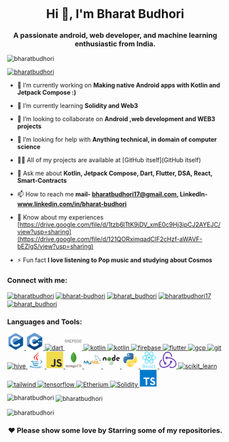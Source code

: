 <h1 align="center">Hi 👋, I'm Bharat Budhori</h1>
<h3 align="center">A passionate android, web developer, and machine learning enthusiastic from India.</h3>

<p align="left"> <img src="https://komarev.com/ghpvc/?username=bharatbudhori&label=Profile%20views&color=0e75b6&style=flat" alt="bharatbudhori" /> </p>

<p align="left"> <a href="https://twitter.com/bharatbudhori" target="blank"><img src="https://img.shields.io/twitter/follow/bharatbudhori?logo=twitter&style=for-the-badge" alt="bharatbudhori" /></a> </p>

- 🔭 I’m currently working on **Making native Android apps with Kotlin and Jetpack Compose :)**

- 🌱 I’m currently learning **Solidity and Web3**

- 👯 I’m looking to collaborate on **Android ,web development and WEB3 projects**

- 🤝 I’m looking for help with **Anything technical, in domain of computer science**

- 👨‍💻 All of my projects are available at [GitHub itself](GitHub itself)

- 💬 Ask me about **Kotlin, Jetpack Compose, Dart, Flutter, DSA, React, Smart-Contracts**

- 📫 How to reach me **mail- bharatbudhori17@gmail.com, LinkedIn- www.linkedin.com/in/bharat-budhori**

- 📄 Know about my experiences [https://drive.google.com/file/d/1tzb6lTtK9iDV_xmE0c9Hj3ipCJ2AYEJC/view?usp=sharing](https://drive.google.com/file/d/121QORximqadClF2cHzf-aWAVF-bEZlgS/view?usp=sharing)

- ⚡ Fun fact **I love listening to Pop music and studying about Cosmos**

<h3 align="left">Connect with me:</h3>
<p align="left">
<a href="https://twitter.com/bharatbudhori" target="blank"><img align="center" src="https://raw.githubusercontent.com/rahuldkjain/github-profile-readme-generator/master/src/images/icons/Social/twitter.svg" alt="bharatbudhori" height="30" width="40" /></a>
<a href="https://linkedin.com/in/bharat-budhori" target="blank"><img align="center" src="https://raw.githubusercontent.com/rahuldkjain/github-profile-readme-generator/master/src/images/icons/Social/linked-in-alt.svg" alt="bharat-budhori" height="30" width="40" /></a>
<a href="https://instagram.com/bharat_budhori" target="blank"><img align="center" src="https://raw.githubusercontent.com/rahuldkjain/github-profile-readme-generator/master/src/images/icons/Social/instagram.svg" alt="bharat_budhori" height="30" width="40" /></a>
<a href="https://www.hackerrank.com/bharatbudhori17" target="blank"><img align="center" src="https://raw.githubusercontent.com/rahuldkjain/github-profile-readme-generator/master/src/images/icons/Social/hackerrank.svg" alt="bharatbudhori17" height="30" width="40" /></a>
<a href="https://www.leetcode.com/bharat_budhori" target="blank"><img align="center" src="https://raw.githubusercontent.com/rahuldkjain/github-profile-readme-generator/master/src/images/icons/Social/leet-code.svg" alt="bharat_budhori" height="30" width="40" /></a>
</p>

<h3 align="left">Languages and Tools:</h3>
<p align="left"> <a href="https://www.cprogramming.com/" target="_blank" rel="noreferrer"> <img src="https://raw.githubusercontent.com/devicons/devicon/master/icons/c/c-original.svg" alt="c" width="40" height="40"/> </a> <a href="https://www.w3schools.com/cpp/" target="_blank" rel="noreferrer"> <img src="https://raw.githubusercontent.com/devicons/devicon/master/icons/cplusplus/cplusplus-original.svg" alt="cplusplus" width="40" height="40"/> </a> <a href="https://dart.dev" target="_blank" rel="noreferrer"> <img src="https://www.vectorlogo.zone/logos/dartlang/dartlang-icon.svg" alt="dart" width="40" height="40"/> </a> <a href="https://expressjs.com" target="_blank" rel="noreferrer"> <img src="https://raw.githubusercontent.com/devicons/devicon/master/icons/express/express-original-wordmark.svg" alt="express" width="40" height="40"/> </a> <a href="https://kotlinlang.org" target="_blank" rel="noreferrer"> <img src="https://www.vectorlogo.zone/logos/kotlinlang/kotlinlang-icon.svg" alt="kotlin" width="40" height="40"/> </a> <a href="https://www.jetpackcompose.net/jetpack-compose-introduction" target="_blank" rel="noreferrer"> <img src="https://static.wixstatic.com/media/0d004d_740083a44b474110aba7cb0b328241df~mv2.png/v1/fit/w_2500,h_1330,al_c/0d004d_740083a44b474110aba7cb0b328241df~mv2.png" alt="kotlin" width="40" height="40"/> </a> <a href="https://firebase.google.com/" target="_blank" rel="noreferrer"> <img src="https://www.vectorlogo.zone/logos/firebase/firebase-icon.svg" alt="firebase" width="40" height="40"/> </a> <a href="https://flutter.dev" target="_blank" rel="noreferrer"> <img src="https://www.vectorlogo.zone/logos/flutterio/flutterio-icon.svg" alt="flutter" width="40" height="40"/> </a> <a href="https://cloud.google.com" target="_blank" rel="noreferrer"> <img src="https://www.vectorlogo.zone/logos/google_cloud/google_cloud-icon.svg" alt="gcp" width="40" height="40"/> </a> <a href="https://git-scm.com/" target="_blank" rel="noreferrer"> <img src="https://www.vectorlogo.zone/logos/git-scm/git-scm-icon.svg" alt="git" width="40" height="40"/> </a> <a href="https://hive.apache.org/" target="_blank" rel="noreferrer"> <img src="https://www.vectorlogo.zone/logos/apache_hive/apache_hive-icon.svg" alt="hive" width="40" height="40"/> </a> <a href="https://www.java.com" target="_blank" rel="noreferrer"> <img src="https://raw.githubusercontent.com/devicons/devicon/master/icons/java/java-original.svg" alt="java" width="40" height="40"/> </a> <a href="https://developer.mozilla.org/en-US/docs/Web/JavaScript" target="_blank" rel="noreferrer"> <img src="https://raw.githubusercontent.com/devicons/devicon/master/icons/javascript/javascript-original.svg" alt="javascript" width="40" height="40"/> </a> <a href="https://www.mongodb.com/" target="_blank" rel="noreferrer"> <img src="https://raw.githubusercontent.com/devicons/devicon/master/icons/mongodb/mongodb-original-wordmark.svg" alt="mongodb" width="40" height="40"/> </a> <a href="https://www.mysql.com/" target="_blank" rel="noreferrer"> <img src="https://raw.githubusercontent.com/devicons/devicon/master/icons/mysql/mysql-original-wordmark.svg" alt="mysql" width="40" height="40"/> </a> <a href="https://nodejs.org" target="_blank" rel="noreferrer"> <img src="https://raw.githubusercontent.com/devicons/devicon/master/icons/nodejs/nodejs-original-wordmark.svg" alt="nodejs" width="40" height="40"/> </a> <a href="https://www.python.org" target="_blank" rel="noreferrer"> <img src="https://raw.githubusercontent.com/devicons/devicon/master/icons/python/python-original.svg" alt="python" width="40" height="40"/> </a> <a href="https://reactjs.org/" target="_blank" rel="noreferrer"> <img src="https://raw.githubusercontent.com/devicons/devicon/master/icons/react/react-original-wordmark.svg" alt="react" width="40" height="40"/> </a> <a href="https://redux.js.org" target="_blank" rel="noreferrer"> <img src="https://raw.githubusercontent.com/devicons/devicon/master/icons/redux/redux-original.svg" alt="redux" width="40" height="40"/> </a> <a href="https://scikit-learn.org/" target="_blank" rel="noreferrer"> <img src="https://upload.wikimedia.org/wikipedia/commons/0/05/Scikit_learn_logo_small.svg" alt="scikit_learn" width="40" height="40"/> </a> <a href="https://tailwindcss.com/" target="_blank" rel="noreferrer"> <img src="https://www.vectorlogo.zone/logos/tailwindcss/tailwindcss-icon.svg" alt="tailwind" width="40" height="40"/> </a> <a href="https://www.tensorflow.org" target="_blank" rel="noreferrer"> <img src="https://www.vectorlogo.zone/logos/tensorflow/tensorflow-icon.svg" alt="tensorflow" width="40" height="40"/> </a> <a href="https://ethereum.org/en/" target="_blank"> <img src="https://img.icons8.com/?size=48&id=IhWBOFHtv6vx&format=png" alt="Etherium" width="40" height="40"/> </a> <a href="https://soliditylang.org/" target="_blank"> <img src="https://img.icons8.com/?size=256&id=m2cLk2L36CAa&format=png" alt="Solidity" width="40" height="40"/> </a> <a href="https://www.typescriptlang.org/" target="_blank" rel="noreferrer"> <img src="https://raw.githubusercontent.com/devicons/devicon/master/icons/typescript/typescript-original.svg" alt="typescript" width="40" height="40"/> </a> </p>

<p><img align="left" src="https://github-readme-stats.vercel.app/api/top-langs?username=bharatbudhori&show_icons=true&locale=en&layout=compact" alt="bharatbudhori" /></p>

<p>&nbsp;<img align="center" src="https://github-readme-stats.vercel.app/api?username=bharatbudhori&show_icons=true&locale=en" alt="bharatbudhori" /></p>

<p><img align="center" src="https://github-readme-streak-stats.herokuapp.com/?user=bharatbudhori&" alt="bharatbudhori" /></p>

<h3 align="center">❤️ Please show some love by Starring some of my repositories.</h3>

